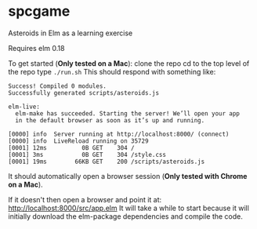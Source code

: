 # spcgame
Asteroids in Elm as a learning exercise

Requires elm 0.18

To get started (**Only tested on a Mac**):
clone the repo
cd to the top level of the repo
type `./run.sh`
This should respond with something like:
~~~~
Success! Compiled 0 modules.                                        
Successfully generated scripts/asteroids.js

elm-live:
  elm-make has succeeded. Starting the server! We’ll open your app
  in the default browser as soon as it’s up and running.

[0000] info  Server running at http://localhost:8000/ (connect)
[0000] info  LiveReload running on 35729
[0001] 12ms          0B GET    304 /
[0001] 3ms           0B GET    304 /style.css
[0001] 19ms        66KB GET    200 /scripts/asteroids.js
~~~~

It should automatically open a browser session (**Only tested with Chrome on a Mac**).  

If it doesn't then open a browser and point it at: [http://localhost:8000/src/app.elm](http://localhost:8000/src/app.elm)
It will take a while to start because it will initially download the elm-package dependencies and compile the code.
